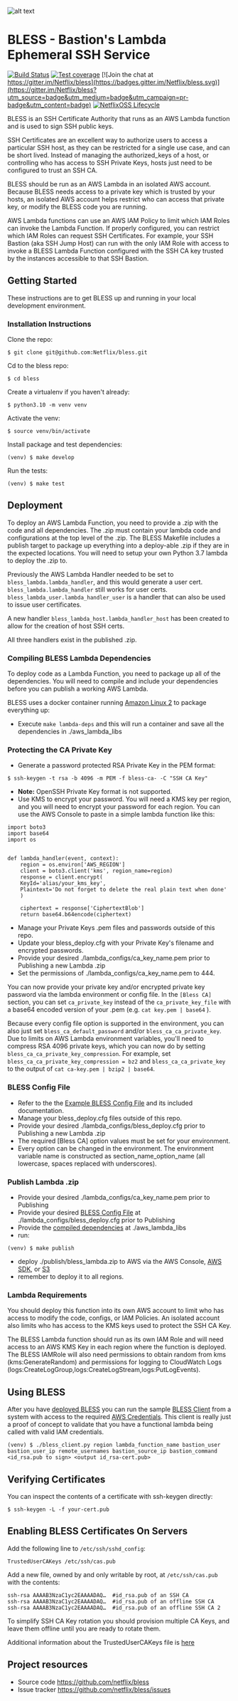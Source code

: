 ![alt text](bless_logo.png "BLESS")
# BLESS - Bastion's Lambda Ephemeral SSH Service
[![Build Status](https://travis-ci.org/Netflix/bless.svg?branch=master)](https://travis-ci.org/Netflix/bless) [![Test coverage](https://coveralls.io/repos/github/Netflix/bless/badge.svg?branch=master)](https://coveralls.io/github/Netflix/bless) [![Join the chat at https://gitter.im/Netflix/bless](https://badges.gitter.im/Netflix/bless.svg)](https://gitter.im/Netflix/bless?utm_source=badge&utm_medium=badge&utm_campaign=pr-badge&utm_content=badge) [![NetflixOSS Lifecycle](https://img.shields.io/osslifecycle/Netflix/bless.svg)]()

BLESS is an SSH Certificate Authority that runs as an AWS Lambda function and is used to sign SSH
public keys.

SSH Certificates are an excellent way to authorize users to access a particular SSH host,
as they can be restricted for a single use case, and can be short lived.  Instead of managing the
authorized_keys of a host, or controlling who has access to SSH Private Keys, hosts just
need to be configured to trust an SSH CA.

BLESS should be run as an AWS Lambda in an isolated AWS account.  Because BLESS needs access to a
private key which is trusted by your hosts, an isolated AWS account helps restrict who can access
that private key, or modify the BLESS code you are running.

AWS Lambda functions can use an AWS IAM Policy to limit which IAM Roles can invoke the Lambda
Function.  If properly configured, you can restrict which IAM Roles can request SSH Certificates.
For example, your SSH Bastion (aka SSH Jump Host) can run with the only IAM Role with access to
invoke a BLESS Lambda Function configured with the SSH CA key trusted by the instances accessible
to that SSH Bastion.

## Getting Started
These instructions are to get BLESS up and running in your local development environment.
### Installation Instructions
Clone the repo:

    $ git clone git@github.com:Netflix/bless.git

Cd to the bless repo:

    $ cd bless

Create a virtualenv if you haven't already:

    $ python3.10 -m venv venv

Activate the venv:

    $ source venv/bin/activate

Install package and test dependencies:

    (venv) $ make develop

Run the tests:

    (venv) $ make test


## Deployment
To deploy an AWS Lambda Function, you need to provide a .zip with the code and all dependencies.
The .zip must contain your lambda code and configurations at the top level of the .zip.  The BLESS
Makefile includes a publish target to package up everything into a deploy-able .zip if they are in
the expected locations.  You will need to setup your own Python 3.7 lambda to deploy the .zip to.

Previously the AWS Lambda Handler needed to be set to `bless_lambda.lambda_handler`, and this would generate a user 
cert.  `bless_lambda.lambda_handler` still works for user certs.  `bless_lambda_user.lambda_handler_user` is a handler 
that can also be used to issue user certificates.

A new handler `bless_lambda_host.lambda_handler_host` has been created to allow for the creation of host SSH certs.

All three handlers exist in the published .zip.

### Compiling BLESS Lambda Dependencies
To deploy code as a Lambda Function, you need to package up all of the dependencies.  You will need to
compile and include your dependencies before you can publish a working AWS Lambda.

BLESS uses a docker container running [Amazon Linux 2](https://hub.docker.com/_/amazonlinux) to package everything up:
- Execute ```make lambda-deps``` and this will run a container and save all the dependencies in ./aws_lambda_libs

### Protecting the CA Private Key
- Generate a password protected RSA Private Key in the PEM format:
```
$ ssh-keygen -t rsa -b 4096 -m PEM -f bless-ca- -C "SSH CA Key"
```
- **Note:** OpenSSH Private Key format is not supported.
- Use KMS to encrypt your password.  You will need a KMS key per region, and you will need to
encrypt your password for each region.  You can use the AWS Console to paste in a simple lambda
function like this:
```
import boto3
import base64
import os


def lambda_handler(event, context):
    region = os.environ['AWS_REGION']
    client = boto3.client('kms', region_name=region)
    response = client.encrypt(
    KeyId='alias/your_kms_key',
    Plaintext='Do not forget to delete the real plain text when done'
    )

    ciphertext = response['CiphertextBlob']
    return base64.b64encode(ciphertext)
```

- Manage your Private Keys .pem files and passwords outside of this repo.
- Update your bless_deploy.cfg with your Private Key's filename and encrypted passwords.
- Provide your desired ./lambda_configs/ca_key_name.pem prior to Publishing a new Lambda .zip
- Set the permissions of ./lambda_configs/ca_key_name.pem to 444.

You can now provide your private key and/or encrypted private key password via the lambda environment or config file.
In the `[Bless CA]` section, you can set `ca_private_key` instead of the `ca_private_key_file` with a base64 encoded
version of your .pem (e.g. `cat key.pem | base64` ).

Because every config file option is supported in the environment, you can also just set `bless_ca_default_password`
and/or `bless_ca_ca_private_key`.  Due to limits on AWS Lambda environment variables, you'll need to compress RSA 4096
private keys, which you can now do by setting `bless_ca_ca_private_key_compression`. For example, set 
`bless_ca_ca_private_key_compression = bz2` and `bless_ca_ca_private_key` to the output of 
`cat ca-key.pem | bzip2 | base64`.

### BLESS Config File
- Refer to the the [Example BLESS Config File](bless/config/bless_deploy_example.cfg) and its
included documentation.
- Manage your bless_deploy.cfg files outside of this repo.
- Provide your desired ./lambda_configs/bless_deploy.cfg prior to Publishing a new Lambda .zip
- The required [Bless CA] option values must be set for your environment.
- Every option can be changed in the environment. The environment variable name is constructed
as section_name_option_name (all lowercase, spaces replaced with underscores).

### Publish Lambda .zip
- Provide your desired ./lambda_configs/ca_key_name.pem prior to Publishing
- Provide your desired [BLESS Config File](bless/config/bless_deploy_example.cfg) at
./lambda_configs/bless_deploy.cfg prior to Publishing
- Provide the [compiled dependencies](#compiling-bless-lambda-dependencies) at ./aws_lambda_libs
- run:
```
(venv) $ make publish
```

- deploy ./publish/bless_lambda.zip to AWS via the AWS Console,
[AWS SDK](http://boto3.readthedocs.io/en/latest/reference/services/lambda.html), or
[S3](https://aws.amazon.com/blogs/compute/new-deployment-options-for-aws-lambda/)
- remember to deploy it to all regions.


### Lambda Requirements
You should deploy this function into its own AWS account to limit who has access to modify the
code, configs, or IAM Policies.  An isolated account also limits who has access to the KMS keys
used to protect the SSH CA Key.

The BLESS Lambda function should run as its own IAM Role and will need access to an AWS KMS Key in
each region where the function is deployed.  The BLESS IAMRole will also need permissions to obtain
random from kms (kms:GenerateRandom) and permissions for logging to CloudWatch Logs
(logs:CreateLogGroup,logs:CreateLogStream,logs:PutLogEvents).

## Using BLESS
After you have [deployed BLESS](#deployment) you can run the sample [BLESS Client](bless_client/bless_client.py)
from a system with access to the required [AWS Credentials](http://boto3.readthedocs.io/en/latest/guide/configuration.html).
This client is really just a proof of concept to validate that you have a functional lambda being called with valid
IAM credentials. 

    (venv) $ ./bless_client.py region lambda_function_name bastion_user bastion_user_ip remote_usernames bastion_source_ip bastion_command <id_rsa.pub to sign> <output id_rsa-cert.pub>


## Verifying Certificates
You can inspect the contents of a certificate with ssh-keygen directly:

    $ ssh-keygen -L -f your-cert.pub

## Enabling BLESS Certificates On Servers
Add the following line to `/etc/ssh/sshd_config`:

    TrustedUserCAKeys /etc/ssh/cas.pub

Add a new file, owned by and only writable by root, at `/etc/ssh/cas.pub` with the contents:

    ssh-rsa AAAAB3NzaC1yc2EAAAADAQ…  #id_rsa.pub of an SSH CA
    ssh-rsa AAAAB3NzaC1yc2EAAAADAQ…  #id_rsa.pub of an offline SSH CA
    ssh-rsa AAAAB3NzaC1yc2EAAAADAQ…  #id_rsa.pub of an offline SSH CA 2

To simplify SSH CA Key rotation you should provision multiple CA Keys, and leave them offline until
you are ready to rotate them.

Additional information about the TrustedUserCAKeys file is [here](https://www.freebsd.org/cgi/man.cgi?sshd_config(5))

## Project resources
- Source code <https://github.com/netflix/bless>
- Issue tracker <https://github.com/netflix/bless/issues>

